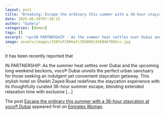```yaml
---
layout: post
title: "Breaking: Escape the ordinary this summer with a 36-hour staycation at voco® Dubai"
date: 2025-06-26T07:39:22
author: "badely"
categories: [Women]
tags: []
excerpt: "<p>IN PARTNERSHIP - As the summer heat settles over Dubai and the upcoming long weekend beckons, voco® Dubai unveils the perfect urban sanctuary for th"
image: assets/images/3307af1086afc356808c91684b7602cc.jpg
---
```


It has been recently reported that <p>IN PARTNERSHIP: As the summer heat settles over Dubai and the upcoming long weekend beckons, voco® Dubai unveils the perfect urban sanctuary for those seeking an indulgent yet convenient staycation getaway. This stylish hotel on Sheikh Zayed Road redefines the staycation experience with its thoughtfully curated 36-hour summer escape, blending extended relaxation time with exclusive [&#8230;]</p>
<p>The post <a href="https://emirateswoman.com/escape-the-ordinary-this-summer-with-a-36-hour-staycation-at-voco-dubai/" rel="nofollow">Escape the ordinary this summer with a 36-hour staycation at voco® Dubai</a> appeared first on <a href="https://emirateswoman.com" rel="nofollow">Emirates Woman</a>.</p>

